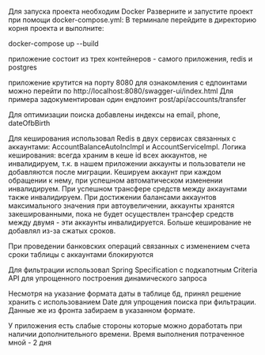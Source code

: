 Для запуска проекта необходим Docker
Разверните и запустите проект при помощи docker-compose.yml:
В терминале перейдите в директорию корня проекта и выполните:

docker-compose up --build

приложение состоит из трех контейнеров - самого приложения, redis и postgres

приложение крутится на порту 8080
для ознакомления с едпоинтами можно перейти по http://localhost:8080/swagger-ui/index.html
Для примера задокументирован один ендпоинт post/api/accounts/transfer

Для оптимизации поиска добавлены индексы на email, phone, dateOfbBirth

Для кеширования использовал Redis в двух сервисах связанных с аккаунтами: AccountBalanceAutoIncImpl и AccountServiceImpl.
Логика кеширования: всегда храним в кеше id всех аккаунтов, не инвалидируем, т.к. в нашем приложении аккаунты и 
пользователи не добавляются после миграции. Кешируем аккаунт при каждом обращении к нему, при успешном автоматическом 
изменении инвалидируем. При успешном трансфере средств между аккаунтами также инвалидируем. При достижении балансами
аккаунтов максимального значения при автоувеличении, аккаунты хранятся закешированными, пока не будет осуществлен
трансфер средств между двумя - эти аккаунты инвалидируется. Больше кеширование не добавлял из-за сжатых сроков.

При проведении банковских операций связанных с изменением счета сроки таблицы с аккаунтами блокируются

Для фильтрации использовал Spring Specification  с подкапотным Criteria API для упрощенного построения динамического запроса

Несмотря на указание формата даты в таблице бд, принял решение хранить с использованием Date для упрощения поиска при 
фильтрации. Данные же из фронта забираем в указанном формате.

У приложения есть слабые стороны которые можно доработать при наличии дополнительного времени.
Время выполнения потраченное мной - 2 дня

